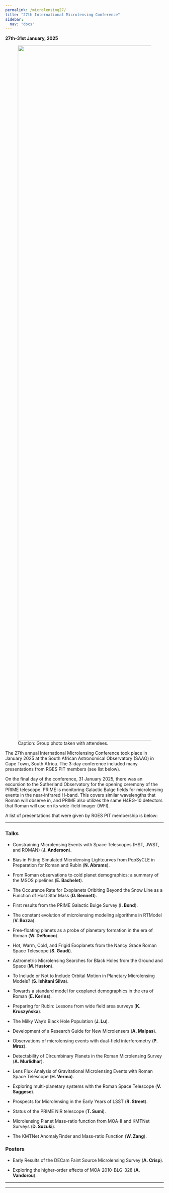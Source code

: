 ```yaml
---
permalink: /microlensing27/
title: "27th International Microlensing Conference"
sidebar:
  nav: "docs"
---
```

**27th-31st January, 2025**

<figure class="full">
    <a href="{{ site.url }}{{ site.baseurl }}/assets/images/microlensing27.JPG">
        <img src="{{ site.url }}{{ site.baseurl }}/assets/images/microlensing27.JPG" width="2200">
    </a>
    <figcaption>Caption: Group photo taken with attendees.</figcaption>
</figure>

The 27th annual International Microlensing Conference took place in January 2025 at the 
South African Astronomical Observatory (SAAO) in Cape Town, South Africa. The 3-day conference included many presentations from RGES PIT members (see list below).

On the final day of the conference, 31 January 2025, there was an excursion to the Sutherland Observatory for the opening ceremony of the PRIME telescope. PRIME is monitoring Galactic Bulge fields for microlensing events in the near-infrared H-band. This covers similar wavelengths that Roman will observe in, and PRIME also utilizes the same H4RG-10 detectors that Roman will use on its wide-field imager (WFI).


A list of presentations that were given by RGES PIT membership is below:

-------------
### Talks 

* Constraining Microlensing Events with Space Telescopes (HST, JWST, and ROMAN) (**J. Anderson**).

* Bias in Fitting Simulated Microlensing Lightcurves from PopSyCLE in Preparation for Roman and Rubin (**N. Abrams**).

* From Roman observations to cold planet demographics: a summary of the MSOS pipelines (**E. Bachelet**).

* The Occurance Rate for Exoplanets Oribiting Beyond the Snow Line as a Function of Host Star Mass (**D. Bennett**).

* First results from the PRIME Galactic Bulge Survey (**I. Bond**).

* The constant evolution of microlensing modeling algorithms in RTModel (**V. Bozza**).

* Free-floating planets as a probe of planetary formation in the era of Roman (**W. DeRocco**).

* Hot, Warm, Cold, and Frigid Exoplanets from the Nancy Grace Roman Space Telescope (**S. Gaudi**).

* Astrometric Microlensing Searches for Black Holes from the Ground and Space (**M. Huston**).

* To Include or Not to Include Orbital Motion in Planetary Microlensing Models? (**S. Ishitani Silva**).

* Towards a standard model for exoplanet demographics in the era of Roman (**E. Kerins**).

* Preparing for Rubin: Lessons from wide field area surveys (**K. Kruszyńska**).

* The Milky Way’s Black Hole Population (**J. Lu**).

* Development of a Research Guide for New Microlensers (**A. Malpas**).

* Observations of microlensing events with dual-field interferometry (**P. Mroz**).

* Detectability of Circumbinary Planets in the Roman Microlensing Survey (**A. Murlidhar**).

* Lens Flux Analysis of Gravitational Microlensing Events with Roman Space Telescope (**H. Verma**).

* Exploring multi-planetary systems with the Roman Space Telescope (**V. Saggese**).

* Prospects for Microlensing in the Early Years of LSST (**R. Street**).

* Status of the PRIME NIR telescope (**T. Sumi**).

* Microlensing Planet Mass-ratio function from MOA-II and KMTNet Surveys (**D. Suzuki**).

* The KMTNet AnomalyFinder and Mass-ratio Function (**W. Zang**).

### Posters

* Early Results of the DECam Faint Source Microlensing Survey (**A. Crisp**).

* Exploring the higher-order effects of MOA-2010-BLG-328 (**A. Vandorou**).

-------------
-------------